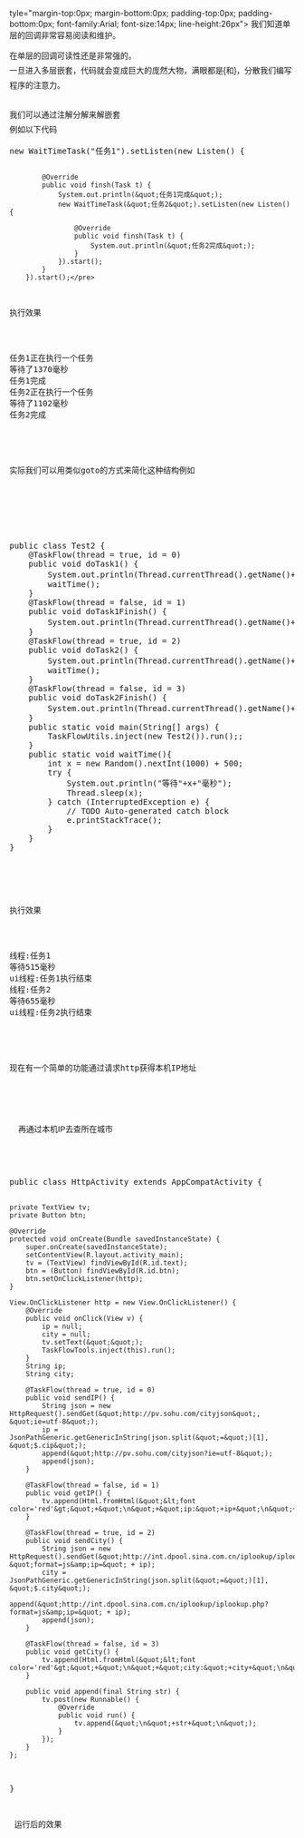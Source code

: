 tyle="margin-top:0px; margin-bottom:0px; padding-top:0px; padding-bottom:0px; font-family:Arial; font-size:14px; line-height:26px">
	我们知道单层的回调非常容易阅读和维护。
</p>
<p style="margin-top:0px; margin-bottom:0px; padding-top:0px; padding-bottom:0px; font-family:Arial; font-size:14px; line-height:26px">
	在单层的回调可读性还是非常强的。
</p>
<p style="margin-top:0px; margin-bottom:0px; padding-top:0px; padding-bottom:0px; font-family:Arial; font-size:14px; line-height:26px">
	一旦进入多层嵌套，代码就会变成巨大的庞然大物，满眼都是{和}，分散我们编写程序的注意力。
</p>
<p style="margin-top:0px; margin-bottom:0px; padding-top:0px; padding-bottom:0px; font-family:Arial; font-size:14px; line-height:26px">
	<br />
	
</p>
<p style="margin-top:0px; margin-bottom:0px; padding-top:0px; padding-bottom:0px; font-family:Arial; font-size:14px; line-height:26px">
	我们可以通过注解分解来解嵌套
</p>
<p style="margin-top:0px; margin-bottom:0px; padding-top:0px; padding-bottom:0px; font-family:Arial; font-size:14px; line-height:26px">
	例如以下代码
</p>
<p style="margin-top:0px; margin-bottom:0px; padding-top:0px; padding-bottom:0px; font-family:Arial; font-size:14px; line-height:26px">
</p>
<pre code_snippet_id="1630449" snippet_file_name="blog_20160331_1_3182537" name="code" class="java">new WaitTimeTask(&quot;任务1&quot;).setListen(new Listen() {

			@Override
			public void finsh(Task t) {
				System.out.println(&quot;任务1完成&quot;);
				new WaitTimeTask(&quot;任务2&quot;).setListen(new Listen() {

					@Override
					public void finsh(Task t) {
						System.out.println(&quot;任务2完成&quot;);
					}
				}).start();
			}
		}).start();</pre>
<pre code_snippet_id="1630449" snippet_file_name="blog_20160331_5_8678223" name="code" class="java">执行效果</pre>
<pre code_snippet_id="1630449" snippet_file_name="blog_20160331_3_3978141" name="code" class="java">任务1正在执行一个任务
等待了1370毫秒
任务1完成
任务2正在执行一个任务
等待了1102毫秒
任务2完成</pre>
<br />
实际我们可以用类似goto的方式来简化这种结构例如
<p>
</p>
<p style="margin-top:0px; margin-bottom:0px; padding-top:0px; padding-bottom:0px; font-family:Arial; font-size:14px; line-height:26px">
</p>
<pre code_snippet_id="1630449" snippet_file_name="blog_20160331_4_771775" name="code" class="java">public class Test2 {
	@TaskFlow(thread = true, id = 0)
	public void doTask1() {
		System.out.println(Thread.currentThread().getName()+&quot;:&quot;+&quot;任务1&quot;);
		waitTime();
	}
	@TaskFlow(thread = false, id = 1)
	public void doTask1Finish() {
		System.out.println(Thread.currentThread().getName()+&quot;:&quot;+&quot;任务1执行结束&quot;);
	}
	@TaskFlow(thread = true, id = 2)
	public void doTask2() {
		System.out.println(Thread.currentThread().getName()+&quot;:&quot;+&quot;任务2&quot;);
		waitTime();
	}
	@TaskFlow(thread = false, id = 3)
	public void doTask2Finish() {
		System.out.println(Thread.currentThread().getName()+&quot;:&quot;+&quot;任务2执行结束&quot;);
	}
	public static void main(String[] args) {
		TaskFlowUtils.inject(new Test2()).run();;
	}
	public static void waitTime(){
		int x = new Random().nextInt(1000) + 500;
		try {
			System.out.println(&quot;等待&quot;+x+&quot;毫秒&quot;);
			Thread.sleep(x);
		} catch (InterruptedException e) {
			// TODO Auto-generated catch block
			e.printStackTrace();
		}
	}
}</pre>
<br />

<pre code_snippet_id="1630449" snippet_file_name="blog_20160331_5_8678223" name="code" class="java">执行效果</pre>
<pre code_snippet_id="1630449" snippet_file_name="blog_20160331_6_2440215" name="code" class="java">线程:任务1
等待515毫秒
ui线程:任务1执行结束
线程:任务2
等待655毫秒
ui线程:任务2执行结束
</pre>
<br />
现在有一个简单的功能通过请求http获得本机IP地址
<p>
</p>
<p style="margin-top:0px; margin-bottom:0px; padding-top:0px; padding-bottom:0px; font-family:Arial; font-size:14px; line-height:26px">
	再通过本机IP去查所在城市
</p>
<p style="margin-top:0px; margin-bottom:0px; padding-top:0px; padding-bottom:0px; font-family:Arial; font-size:14px; line-height:26px">
</p>
<pre code_snippet_id="1630449" snippet_file_name="blog_20160331_7_7282001" name="code" class="java">public class HttpActivity extends AppCompatActivity {

    private TextView tv;
    private Button btn;

    @Override
    protected void onCreate(Bundle savedInstanceState) {
        super.onCreate(savedInstanceState);
        setContentView(R.layout.activity_main);
        tv = (TextView) findViewById(R.id.text);
        btn = (Button) findViewById(R.id.btn);
        btn.setOnClickListener(http);
    }

    View.OnClickListener http = new View.OnClickListener() {
        @Override
        public void onClick(View v) {
            ip = null;
            city = null;
            tv.setText(&quot;&quot;);
            TaskFlowTools.inject(this).run();
        }
        String ip;
        String city;

        @TaskFlow(thread = true, id = 0)
        public void sendIP() {
            String json = new HttpRequest().sendGet(&quot;http://pv.sohu.com/cityjson&quot;, &quot;ie=utf-8&quot;);
            ip = JsonPathGeneric.getGenericInString(json.split(&quot;=&quot;)[1], &quot;$.cip&quot;);
            append(&quot;http://pv.sohu.com/cityjson?ie=utf-8&quot;);
            append(json);
        }

        @TaskFlow(thread = false, id = 1)
        public void getIP() {
            tv.append(Html.fromHtml(&quot;&lt;font color='red'&gt;&quot;+&quot;\n&quot;+&quot;ip:&quot;+ip+&quot;\n&quot;+&quot;&lt;/font&gt;&quot;));
        }

        @TaskFlow(thread = true, id = 2)
        public void sendCity() {
            String json = new HttpRequest().sendGet(&quot;http://int.dpool.sina.com.cn/iplookup/iplookup.php&quot;, &quot;format=js&amp;ip=&quot; + ip);
            city = JsonPathGeneric.getGenericInString(json.split(&quot;=&quot;)[1], &quot;$.city&quot;);
            append(&quot;http://int.dpool.sina.com.cn/iplookup/iplookup.php?format=js&amp;ip=&quot; + ip);
            append(json);
        }

        @TaskFlow(thread = false, id = 3)
        public void getCity() {
            tv.append(Html.fromHtml(&quot;&lt;font color='red'&gt;&quot;+&quot;\n&quot;+&quot;city:&quot;+city+&quot;\n&quot;+&quot;&lt;/font&gt;&quot;));
        }

        public void append(final String str) {
            tv.post(new Runnable() {
                @Override
                public void run() {
                    tv.append(&quot;\n&quot;+str+&quot;\n&quot;);
                }
            });
        }
    };


}
</pre>
<br />
运行后的效果
<p>
</p>
<p style="margin-top:0px; margin-bottom:0px; padding-top:0px; padding-bottom:0px; font-family:Arial; font-size:14px; line-height:26px">
	<img src="http://img.blog.csdn.net/20160331152120898?watermark/2/text/aHR0cDovL2Jsb2cuY3Nkbi5uZXQv/font/5a6L5L2T/fontsize/400/fill/I0JBQkFCMA==/dissolve/70/gravity/Center" alt="" /><br />
	
</p>
